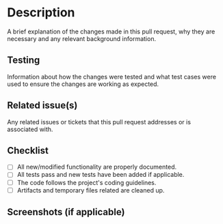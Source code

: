 # Description

A brief explanation of the changes made in this pull request, why they are necessary and any relevant background information.

## Testing

Information about how the changes were tested and what test cases were used to ensure the changes are working as expected.

## Related issue(s)

Any related issues or tickets that this pull request addresses or is associated with.

## Checklist

- [ ] All new/modified functionality are properly documented.
- [ ] All tests pass and new tests have been added if applicable.
- [ ] The code follows the project's coding guidelines.
- [ ] Artifacts and temporary files related are cleaned up.

## Screenshots (if applicable)